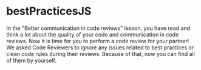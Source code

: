 # bestPracticesJS
In the "Better communication in code reviews" lesson, you have read and think a lot about the quality of your code and communication in code reviews. Now it is time for you to perform a code review for your partner! We asked Code Reviewers to ignore any issues related to best practices or clean code rules during their reviews. Because of that, now you can find all of them by yourself.
